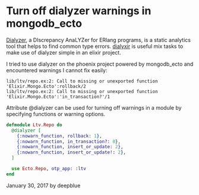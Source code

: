 # Turn off dialyzer warnings in mongodb_ecto

[Dialyzer](http://erlang.org/doc/man/dialyzer.html), a DIscrepancy AnaLYZer for ERlang programs, is a static analytics tool that helps to find common type errors. [dialyxir](https://github.com/jeremyjh/dialyxir) is useful mix tasks to make use of dialyzer simple in an elixir project.

I tried to use dialyzer on the phoenix project powered by mongodb_ecto and encountered warnings I cannot fix easily: 

```
lib/ltv/repo.ex:2: Call to missing or unexported function 'Elixir.Mongo.Ecto':rollback/2
lib/ltv/repo.ex:2: Call to missing or unexported function 'Elixir.Mongo.Ecto':'in_transaction?'/1
```

Attribute @dialyzer can be used for turning off warnings in a module by specifying functions or warning options. 

```elixir
defmodule Ltv.Repo do
  @dialyzer [
    {:nowarn_function, rollback: 1},
    {:nowarn_function, in_transaction?: 0},
    {:nowarn_function, insert_or_update: 2},
    {:nowarn_function, insert_or_update!: 2},
  ]

  use Ecto.Repo, otp_app: :ltv
end
```

January 30, 2017 by deepblue
